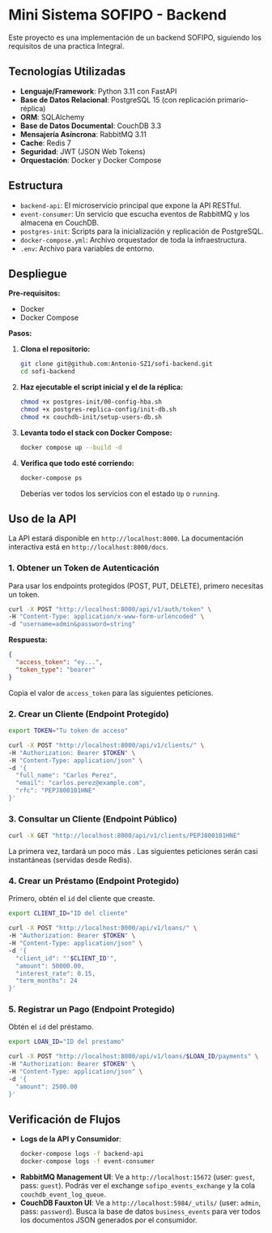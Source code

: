 # Mini Sistema SOFIPO - Backend

Este proyecto es una implementación de un backend SOFIPO, siguiendo los requisitos de una practica Integral.

## Tecnologías Utilizadas

- **Lenguaje/Framework**: Python 3.11 con FastAPI
- **Base de Datos Relacional**: PostgreSQL 15 (con replicación primario-réplica)
- **ORM**: SQLAlchemy
- **Base de Datos Documental**: CouchDB 3.3
- **Mensajería Asíncrona**: RabbitMQ 3.11
- **Cache**: Redis 7
- **Seguridad**: JWT (JSON Web Tokens)
- **Orquestación**: Docker y Docker Compose

## Estructura

- `backend-api`: El microservicio principal que expone la API RESTful.
- `event-consumer`: Un servicio que escucha eventos de RabbitMQ y los almacena en CouchDB.
- `postgres-init`: Scripts para la inicialización y replicación de PostgreSQL.
- `docker-compose.yml`: Archivo orquestador de toda la infraestructura.
- `.env`: Archivo para variables de entorno.

## Despliegue

**Pre-requisitos:**
- Docker
- Docker Compose

**Pasos:**

1.  **Clona el repositorio:**
    ```bash
    git clone git@github.com:Antonio-SZ1/sofi-backend.git
    cd sofi-backend
    ```

2.  **Haz ejecutable el script inicial y el de la réplica:**
    ```bash
    chmod +x postgres-init/00-config-hba.sh
    chmod +x postgres-replica-config/init-db.sh
    chmod +x couchdb-init/setup-users-db.sh

    ```

3.  **Levanta todo el stack con Docker Compose:**
    ```bash
    docker compose up --build -d
    ```
    

4.  **Verifica que todo esté corriendo:**
    ```bash
    docker-compose ps
    ```
    Deberías ver todos los servicios con el estado `Up` o `running`.

## Uso de la API

La API estará disponible en `http://localhost:8000`. La documentación interactiva está en `http://localhost:8000/docs`.

### 1. Obtener un Token de Autenticación

Para usar los endpoints protegidos (POST, PUT, DELETE), primero necesitas un token.

```bash
curl -X POST "http://localhost:8000/api/v1/auth/token" \
-H "Content-Type: application/x-www-form-urlencoded" \
-d "username=admin&password=string"
```

**Respuesta:**
```json
{
  "access_token": "ey...",
  "token_type": "bearer"
}
```
Copia el valor de `access_token` para las siguientes peticiones.

### 2. Crear un Cliente (Endpoint Protegido)

```bash
export TOKEN="Tu token de acceso"

curl -X POST "http://localhost:8000/api/v1/clients/" \
-H "Authorization: Bearer $TOKEN" \
-H "Content-Type: application/json" \
-d '{
  "full_name": "Carlos Perez",
  "email": "carlos.perez@example.com",
  "rfc": "PEPJ800101HNE"
}'
```

### 3. Consultar un Cliente (Endpoint Público)

```bash
curl -X GET "http://localhost:8000/api/v1/clients/PEPJ800101HNE"
```
La primera vez, tardará un poco más . Las siguientes peticiones serán casi instantáneas (servidas desde Redis).

### 4. Crear un Préstamo (Endpoint Protegido)

Primero, obtén el `id` del cliente que creaste.

```bash
export CLIENT_ID="ID del cliente"

curl -X POST "http://localhost:8000/api/v1/loans/" \
-H "Authorization: Bearer $TOKEN" \
-H "Content-Type: application/json" \
-d '{
  "client_id": "'$CLIENT_ID'",
  "amount": 50000.00,
  "interest_rate": 0.15,
  "term_months": 24
}'
```

### 5. Registrar un Pago (Endpoint Protegido)

Obtén el `id` del préstamo.

```bash
export LOAN_ID="ID del prestamo"

curl -X POST "http://localhost:8000/api/v1/loans/$LOAN_ID/payments" \
-H "Authorization: Bearer $TOKEN" \
-H "Content-Type: application/json" \
-d '{
  "amount": 2500.00
}'
```

## Verificación de Flujos

- **Logs de la API y Consumidor**:
  ```bash
  docker-compose logs -f backend-api
  docker-compose logs -f event-consumer
  ```
- **RabbitMQ Management UI**: Ve a `http://localhost:15672` (user: `guest`, pass: `guest`). Podrás ver el exchange `sofipo_events_exchange` y la cola `couchdb_event_log_queue`.
- **CouchDB Fauxton UI**: Ve a `http://localhost:5984/_utils/` (user: `admin`, pass: `password`). Busca la base de datos `business_events` para ver todos los documentos JSON generados por el consumidor.
